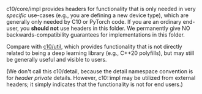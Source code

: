 c10/core/impl provides headers for functionality that is only needed in very
*specific* use-cases (e.g., you are defining a new device type), which are
generally only needed by C10 or PyTorch code.  If you are an ordinary end-user,
you **should not** use headers in this folder.  We permanently give NO
backwards-compatibility guarantees for implementations in this folder.

Compare with [c10/util](c10/util), which provides functionality that is not
directly related to being a deep learning library (e.g., C++20 polyfills), but
may still be generally useful and visible to users.

(We don't call this c10/detail, because the detail namespace convention is for
*header private* details.  However, c10::impl may be utilized from external
headers; it simply indicates that the functionality is not for end users.)
